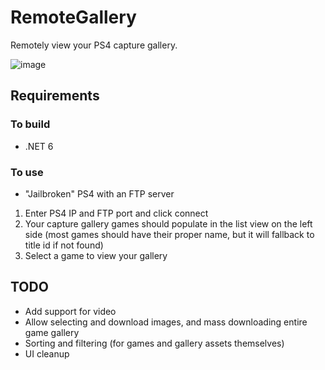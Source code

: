 # RemoteGallery
Remotely view your PS4 capture gallery.

![image](https://user-images.githubusercontent.com/5008148/146041936-62a13e65-4a98-4b3e-b460-3aa4a6cfe542.png)

## Requirements

### To build
- .NET 6

### To use
- "Jailbroken" PS4 with an FTP server

1. Enter PS4 IP and FTP port and click connect
2. Your capture gallery games should populate in the list view on the left side (most games should have their proper name, but it will fallback to title id if not found)
3. Select a game to view your gallery

## TODO
- Add support for video
- Allow selecting and download images, and mass downloading entire game gallery
- Sorting and filtering (for games and gallery assets themselves)
- UI cleanup
